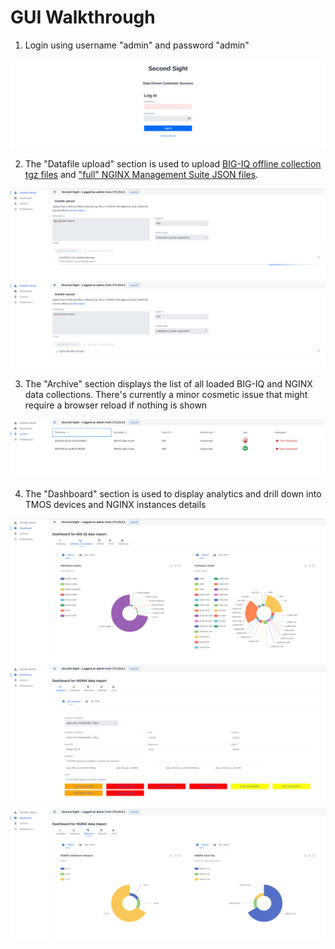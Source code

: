 # GUI Walkthrough

1. Login using username "admin" and password "admin"

<img src="/contrib/GUI/screenshots/1.login.png"/>

2. The "Datafile upload" section is used to upload [BIG-IQ offline collection tgz files](https://github.com/F5Networks/SecondSight/tree/main/contrib/bigiq-collect) and ["full" NGINX Management Suite JSON files](https://github.com/F5Networks/SecondSight/blob/main/USAGE.md).

<img src="/contrib/GUI/screenshots/2.bigiq-upload.png"/>
<img src="/contrib/GUI/screenshots/3.nginx-upload.png"/>

3. The "Archive" section displays the list of all loaded BIG-IQ and NGINX data collections. There's currently a minor cosmetic issue that might require a browser reload if nothing is shown

<img src="/contrib/GUI/screenshots/4.archive.png"/>

4. The "Dashboard" section is used to display analytics and drill down into TMOS devices and NGINX instances details

<img src="/contrib/GUI/screenshots/5.bigiq-swhw.png"/>
<img src="/contrib/GUI/screenshots/6.nginx-analytics.png"/>
<img src="/contrib/GUI/screenshots/7.nginx-releases.png"/>
